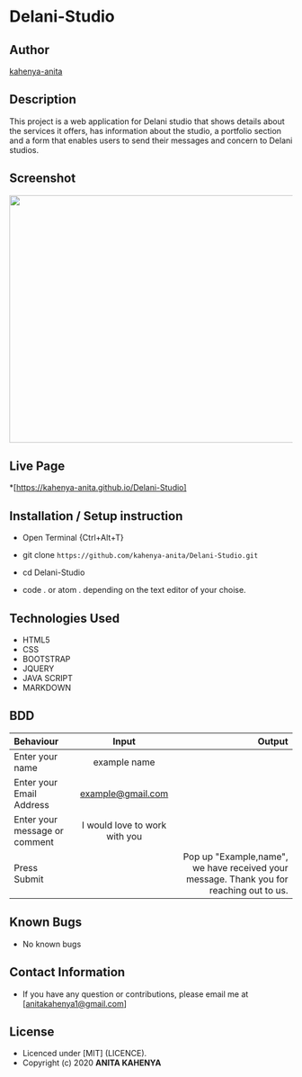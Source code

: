# Delani-Studio

## Author

[kahenya-anita](https://github.com/kahenya-anita)

## Description

This project is a web application for Delani studio that shows details about the services it offers, has information about the studio, a portfolio section and a form that enables users to send their messages and concern to Delani studios. 

## Screenshot
<img src="https://raw.githubusercontent.com/Owiti-Charles/Delani-Studio/master/images/delanihome.png" width="900px" height="440px">

## Live Page 
*[https://kahenya-anita.github.io/Delani-Studio]


## Installation / Setup instruction
* Open Terminal {Ctrl+Alt+T}

* git clone ```https://github.com/kahenya-anita/Delani-Studio.git```

* cd Delani-Studio

* code . or atom . depending on the text editor of your choise.

## Technologies Used

* HTML5
* CSS
* BOOTSTRAP
* JQUERY
* JAVA SCRIPT
* MARKDOWN


## BDD
| Behaviour      | Input        | Output       |
| :------------- | :----------: | -----------: |
|  Enter your name  |   example name |     |
| Enter your Email Address  | example@gmail.com |   |
| Enter your message or comment   |  I would love to work with you     |     |
| Press Submit|     |Pop up "Example,name", we have received your message. Thank you for reaching out to us.|

## Known Bugs
* No known bugs

## Contact Information 

* If you have any question or contributions, please email me at [anitakahenya1@gmail.com]

## License

* Licenced under [MIT] (LICENCE).
* Copyright (c) 2020 **ANITA KAHENYA**
